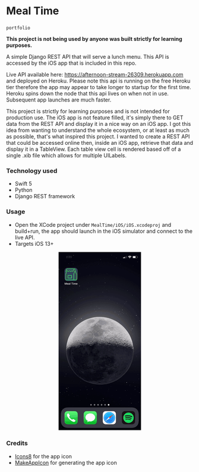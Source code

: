 # Meal Time

`portfolio`

**This project is not being used by anyone was built strictly for learning purposes.**

A simple Django REST API that will serve a lunch menu. This API is accessed by the iOS app that is included in this repo.

Live API available here: https://afternoon-stream-26309.herokuapp.com and deployed on Heroku. Please note this api is running on the free Heroku tier therefore the app may appear to take longer to startup for the first time. Heroku spins down the node that this api lives on when not in use. Subsequent app launches are much faster.

This project is strictly for learning purposes and is not intended for production use. The iOS app is not feature filled, it's simply there to GET data from the REST API and display it in a nice way on an iOS app. I got this idea from wanting to understand the whole ecosystem, or at least as much as possible, that's what inspired this project. I wanted to create a REST API that could be accessed online then, inside an iOS app, retrieve that data and display it in a TableView. Each table view cell is rendered based off of a single .xib file which allows for multiple UILabels.

### Technology used
* Swift 5
* Python
* Django REST framework

### Usage
* Open the XCode project under `MealTime/iOS/iOS.xcodeproj` and build+run, the app should launch in the iOS simulator and connect to the live API.
* Targets iOS 13+

<p align="center">
  <img src="images/MealTimeVideo.gif">
</p>

### Credits
* [Icons8](https://icons8.com) for the app icon
* [MakeAppIcon](https://makeappicon.com) for generating the app icon
